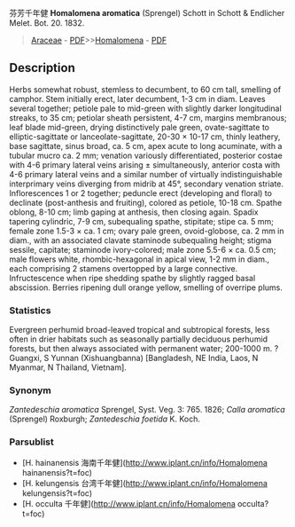 芬芳千年健 **Homalomena aromatica** (Sprengel) Schott in Schott & Endlicher Melet. Bot. 20. 1832.

> [Araceae](http://www.iplant.cn/info/Araceae?t=foc) - [PDF](http://www.iplant.cn/foc/pdf/Araceae.pdf)>>[Homalomena](http://www.iplant.cn/info/Homalomena?t=foc) - [PDF](http://www.iplant.cn/foc/pdf/Homalomena.pdf)

## Description

Herbs somewhat robust, stemless to decumbent, to 60 cm tall, smelling of camphor. Stem initially erect, later decumbent, 1-3 cm in diam. Leaves several together; petiole pale to mid-green with slightly darker longitudinal streaks, to 35 cm; petiolar sheath persistent, 4-7 cm, margins membranous; leaf blade mid-green, drying distinctively pale green, ovate-sagittate to elliptic-sagittate or lanceolate-sagittate, 20-30 × 10-17 cm, thinly leathery, base sagittate, sinus broad, ca. 5 cm, apex acute to long acuminate, with a tubular mucro ca. 2 mm; venation variously differentiated, posterior costae with 4-6 primary lateral veins arising ± simultaneously, anterior costa with 4-6 primary lateral veins and a similar number of virtually indistinguishable interprimary veins diverging from midrib at 45°, secondary venation striate. Inflorescences 1 or 2 together; peduncle erect (developing and floral) to declinate (post-anthesis and fruiting), colored as petiole, 10-18 cm. Spathe oblong, 8-10 cm; limb gaping at anthesis, then closing again. Spadix tapering cylindric, 7-9 cm, subequaling spathe, stipitate; stipe ca. 5 mm; female zone 1.5-3 × ca. 1 cm; ovary pale green, ovoid-globose, ca. 2 mm in diam., with an associated clavate staminode subequaling height; stigma sessile, capitate; staminode ivory-colored; male zone 5.5-6 × ca. 0.5 cm; male flowers white, rhombic-hexagonal in apical view, 1-2 mm in diam., each comprising 2 stamens overtopped by a large connective. Infructescence when ripe shedding spathe by slightly ragged basal abscission. Berries ripening dull orange yellow, smelling of overripe plums.

### Statistics
Evergreen perhumid broad-leaved tropical and subtropical forests, less often in drier habitats such as seasonally partially deciduous perhumid forests, but then always associated with permanent water; 200-1000 m. ?Guangxi, S Yunnan (Xishuangbanna) [Bangladesh, NE India, Laos, N Myanmar, N Thailand, Vietnam].

### Synonym
*Zantedeschia aromatica* Sprengel, Syst. Veg. 3: 765. 1826; *Calla aromatica* (Sprengel) Roxburgh; *Zantedeschia foetida* K. Koch.

### Parsublist

* [H.  hainanensis  海南千年健](http://www.iplant.cn/info/Homalomena hainanensis?t=foc)
* [H.  kelungensis  台湾千年健](http://www.iplant.cn/info/Homalomena kelungensis?t=foc)
* [H.  occulta  千年健](http://www.iplant.cn/info/Homalomena occulta?t=foc)
